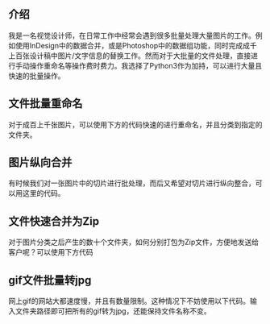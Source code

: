 ## 介绍

我是一名视觉设计师，在日常工作中经常会遇到很多批量处理大量图片的工作。例如使用InDesign中的数据合并，或是Photoshop中的数据组功能，同时完成成千上百张设计稿中图片/文字信息的替换工作。然而对于大批量的文件处理，直接进行手动操作重命名等操作费时费力。我选择了Python3作为加持，可以进行大量且快速的批量操作。

## 文件批量重命名

对于成百上千张图片，可以使用下方的代码快速的进行重命名，并且分类到指定的文件夹。

## 图片纵向合并

有时候我们对一张图片中的切片进行批处理，而后又希望对切片进行纵向整合，可以用这里的代码。

## 文件快速合并为Zip

对于图片分类之后产生的数十个文件夹，如何分别打包为Zip文件，方便地发送给客户呢？可以使用下方代码

## gif文件批量转jpg

网上gif的网站大都速度慢，并且有数量限制。这种情况下不妨使用以下代码。输入文件夹路径即可把所有的gif转为jpg，还能保持文件名称不变。
